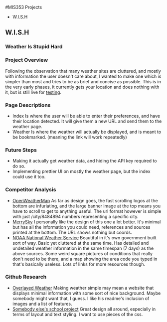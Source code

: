 #MIS353 Projects
* W.I.S.H

## W.I.S.H
### Weather Is Stupid Hard

### Project Overview
Following the observation that many weather sites are cluttered, and mostly with information the user doesn't care about, I wanted to make one which is simpler than most and tries to be as brief and concise as possible. This is in the very early phases, it currently gets your location and does nothing with it, but is still live for [testing](lolfuckyou.com/mis353/index.html).

### Page Descriptions
* Index    Is where the user will be able to enter their preferences, and have their location detected. It will give them a new URL and send them to the weather page.
* Weather   Is where the weather will actually be displayed, and is meant to be bookmarked. (meaning the link will work repeatedly)

### Future Steps
* Making it actually get weather data, and hiding the API key required to do so.
* Implementing prettier UI on mostly the weather page, but the index could use it too.

### Competitor Analysis

* [OpenWeatherMap](https://openweathermap.org/city/4815352)
As far as design goes, the fast scrolling logos at the bottom are infuriating, and the  large banner image at the top means you have to scroll to get to anything useful. The url format however is simple with just /city/8484894 numbers representing a specific city. 
* [MerrySky](https://merrysky.net)
I personally like the design of this one a lot better. It's minimal but has all the information you could need, references and sources printed at the bottom. The URL shows nothing but coords.
* [NOAA National Weather Service](https://www.weather.gov/mob/forecast)
Beautiful in it's own government built sort of way. Basic yet cluttered at the same time. Has detailed and undetailed weather information in the same timespan (7 days) as the above sources. Some weird square pictures of conditions that really don't need to be there, and a map showing the area code you typed in that's basically useless. Lots of links for more resources though.

### Github Research
* [Overlayed Weather](https://github.com/jvicu2001/Simple-Weather-Overlay) Making weather simple may mean a website that displays minimal information with some sort of nice background. Maybe somebody might want that, I guess. I like his readme's inclusion of images and a list of features.
* [Somebody else's school project](https://github.com/R0shish/weather-site) Great design all around, especially in terms of layout and text styling. I want to use pieces of the css.

